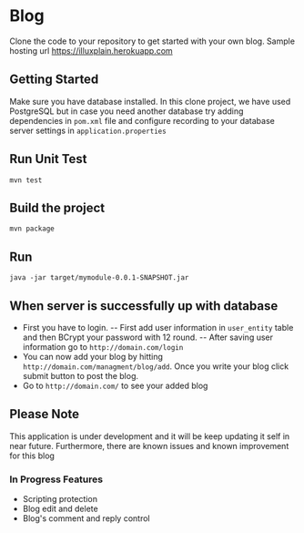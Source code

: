 
# Blog

Clone the code to your repository to get started with your own blog. 
Sample hosting url https://illuxplain.herokuapp.com

## Getting Started
Make sure you have database installed. In this clone project, we have used PostgreSQL but in case you need another database try adding dependencies in `pom.xml` file and configure recording to your database server settings in `application.properties`

## Run Unit Test
`mvn test`

## Build the project
`mvn package`

## Run 
`java -jar target/mymodule-0.0.1-SNAPSHOT.jar`

## When server is successfully up with database
- First you have to login. 
-- First add user information in `user_entity` table and then BCrypt your password with 12 round.
-- After saving user information go to `http://domain.com/login` 
- You can now add your blog by hitting `http://domain.com/managment/blog/add`. Once you write your blog click submit button to post the blog.
- Go to `http://domain.com/` to see your added blog


## Please Note
This application is under development and it will be keep updating it self in near future. Furthermore, there are known issues and known improvement for this blog

### In Progress Features
- Scripting protection 
- Blog edit and delete
- Blog's comment and reply control
